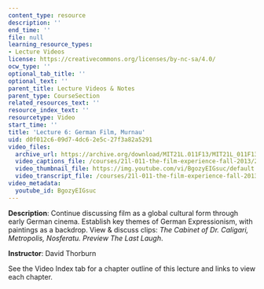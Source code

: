 ```yaml
---
content_type: resource
description: ''
end_time: ''
file: null
learning_resource_types:
- Lecture Videos
license: https://creativecommons.org/licenses/by-nc-sa/4.0/
ocw_type: ''
optional_tab_title: ''
optional_text: ''
parent_title: Lecture Videos & Notes
parent_type: CourseSection
related_resources_text: ''
resource_index_text: ''
resourcetype: Video
start_time: ''
title: 'Lecture 6: German Film, Murnau'
uid: d0f012c6-09d7-4dc6-2e5c-27f3a82a5291
video_files:
  archive_url: https://archive.org/download/MIT21L.011F13/MIT21L_011F13_L06_300k.mp4
  video_captions_file: /courses/21l-011-the-film-experience-fall-2013/2bbd898edc4c5f328dbc0b2ee1e304fe_BgozyEIGsuc.vtt
  video_thumbnail_file: https://img.youtube.com/vi/BgozyEIGsuc/default.jpg
  video_transcript_file: /courses/21l-011-the-film-experience-fall-2013/530008ab2a50f5c64e109cdf4f1ed2ea_BgozyEIGsuc.pdf
video_metadata:
  youtube_id: BgozyEIGsuc
---
```


**Description**: Continue discussing film as a global cultural form through early German cinema. Establish key themes of German Expressionism, with paintings as a backdrop. View & discuss clips: _The Cabinet of Dr. Caligari, Metropolis, Nosferatu. Preview The Last Laugh_.

**Instructor**: David Thorburn

See the Video Index tab for a chapter outline of this lecture and links to view each chapter.

